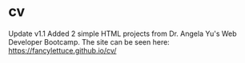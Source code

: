 # cv
Update v1.1 Added 2 simple HTML projects from Dr. Angela Yu's Web Developer Bootcamp. 
The site can be seen here: https://fancylettuce.github.io/cv/ 
